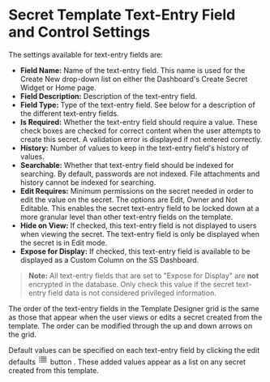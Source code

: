 [title]: # (Secret Template Text-Entry Field and Control Settings)
[tags]: # (Template)
[priority]: # (1000)

# Secret Template Text-Entry Field and Control Settings

The settings available for text-entry fields are:

- **Field Name:** Name of the text-entry field. This name is used for the Create New drop-down list on either the Dashboard's Create Secret Widget or Home page.
- **Field Description:** Description of the text-entry field.
- **Field Type:** Type of the text-entry field. See below for a description of the different text-entry fields.
- **Is Required:** Whether the text-entry field should require a value. These check boxes are checked for correct content when the user attempts to create this secret. A validation error is displayed if not entered correctly.
- **History:** Number of values to keep in the text-entry field's history of values.
- **Searchable:** Whether that text-entry field should be indexed for searching. By default, passwords are not indexed. File attachments and history cannot be indexed for searching.
- **Edit Requires:** Minimum permissions on the secret needed in order to edit the value on the secret. The options are Edit, Owner and Not Editable. This enables the secret text-entry field to be locked down at a more granular level than other text-entry fields on the template.
- **Hide on View:** If checked, this text-entry field is not displayed to users when viewing the secret. The text-entry field is only be displayed when the secret is in Edit mode.
- **Expose for Display:** If checked, this text-entry field is available to be displayed as a Custom Column on the SS Dashboard.

> **Note:** All text-entry fields that are set to "Expose for Display" are **not** encrypted in the database. Only check this value if the secret text-entry field data is not considered privileged information.

The order of the text-entry fields in the Template Designer grid is the same as those that appear when the user views or edits a secret created from the template. The order can be modified through the up and down arrows on the grid.

Default values can be specified on each text-entry field by clicking the edit defaults ![1553806481985](images/1553806481985.png) button . These added values appear as a list on any secret created from this template.
